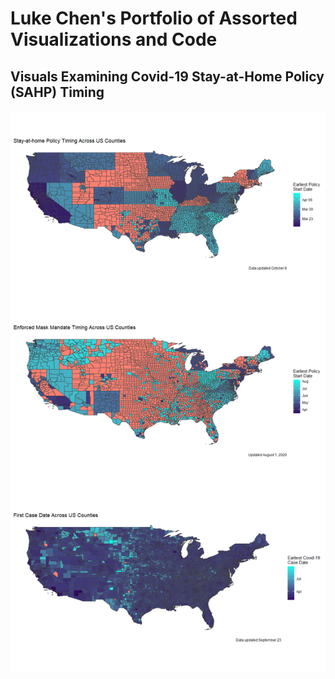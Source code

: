 # Luke Chen's Portfolio of Assorted Visualizations and Code

## Visuals Examining Covid-19 Stay-at-Home Policy (SAHP) Timing
![Maps of Key Dates by County](key_timing_maps.png)

